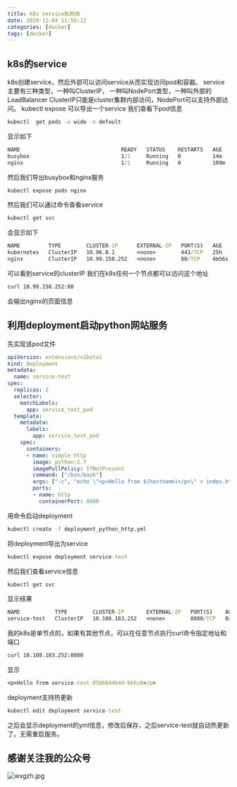 ```yaml
---
title: k8s service和网络
date: 2020-11-04 11:55:12
categories: [docker]
tags: [docker]
---
```

## k8s的service
k8s创建service，然后外部可以访问service从而实现访问pod和容器。
service 主要有三种类型，一种叫ClusterIP， 一种叫NodePort类型，一种叫外部的LoadBalancer
ClusterIP只能是cluster集群内部访问，NodePort可以支持外部访问。
kubectl expose 可以导出一个service
我们查看下pod信息
<!--more-->
``` cmd
kubectl  get pods -o wide -n default
```
显示如下
``` cmd
NAME                                READY   STATUS    RESTARTS   AGE    IP           NODE       NOMINATED NODE   READINESS GATES
busybox                             1/1     Running   0          14m    10.24.0.27   zackhost   <none>           <none>
nginx                               1/1     Running   0          109m   10.24.0.20   zackhost   <none>           <none>
```
然后我们导出busybox和nginx服务
``` cmd
kubectl expose pods nginx
```
然后我们可以通过命令查看service
``` cmd
kubectl get svc
```
会显示如下
``` cmd
NAME         TYPE        CLUSTER-IP      EXTERNAL-IP   PORT(S)   AGE
kubernetes   ClusterIP   10.96.0.1       <none>        443/TCP   25h
nginx        ClusterIP   10.99.158.252   <none>        80/TCP    4m56s
```
可以看到service的clusterIP
我们在k8s任何一个节点都可以访问这个地址
``` cmd
curl 10.99.158.252:80
```
会输出nginx的页面信息
## 利用deployment启动python网站服务
先实现该pod文件
``` yml
apiVersion: extensions/v1beta1
kind: Deployment
metadata:
  name: service-test
spec:
  replicas: 2
  selector:
    matchLabels:
      app: service_test_pod
  template:
    metadata:
      labels:
        app: service_test_pod
    spec:
      containers:
      - name: simple-http
        image: python:2.7
        imagePullPolicy: IfNotPresent
        command: ["/bin/bash"]
        args: ["-c", "echo \"<p>Hello from $(hostname)</p>\" > index.html; python -m SimpleHTTPServer 8080"]
        ports:
        - name: http
          containerPort: 8080
```
用命令启动deployment
``` cmd
kubectl create -f deployment_python_http.yml
```
将deployment导出为service
``` cmd
kubectl expose deployment service-test
```
然后我们查看service信息
``` cmd
kubectl get svc
```
显示结果
``` cmd
NAME           TYPE        CLUSTER-IP       EXTERNAL-IP   PORT(S)    AGE
service-test   ClusterIP   10.108.183.252   <none>        8080/TCP   8s
```
我的k8s是单节点的，如果有其他节点，可以在任意节点执行curl命令指定地址和端口
``` cmd
curl 10.108.183.252:8080
```
显示
``` cmd
<p>Hello from service-test-85b6644b4d-6khz8</p>
```
deployment支持热更新
``` cmd
kubectl edit deployment service-test
```
之后会显示deployment的yml信息，修改后保存，之后service-test就自动热更新了。无需重启服务。
## 感谢关注我的公众号
![wxgzh.jpg](wxgzh.jpg)
